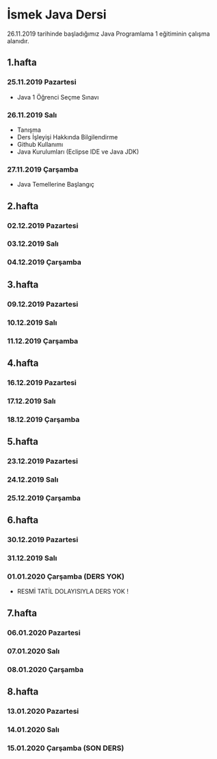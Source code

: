 # İsmek Java Dersi
26.11.2019 tarihinde başladığımız Java Programlama 1 eğitiminin çalışma alanıdır.

## 1.hafta
### 25.11.2019 Pazartesi
- Java 1 Öğrenci Seçme Sınavı
### 26.11.2019 Salı
- Tanışma
- Ders İşleyişi Hakkında Bilgilendirme
- Github Kullanımı
- Java Kurulumları (Eclipse IDE ve Java JDK)
### 27.11.2019 Çarşamba
- Java Temellerine Başlangıç

## 2.hafta
### 02.12.2019 Pazartesi
### 03.12.2019 Salı
### 04.12.2019 Çarşamba

## 3.hafta
### 09.12.2019 Pazartesi
### 10.12.2019 Salı
### 11.12.2019 Çarşamba

## 4.hafta
### 16.12.2019 Pazartesi
### 17.12.2019 Salı
### 18.12.2019 Çarşamba

## 5.hafta
### 23.12.2019 Pazartesi
### 24.12.2019 Salı
### 25.12.2019 Çarşamba

## 6.hafta
### 30.12.2019 Pazartesi
### 31.12.2019 Salı
### 01.01.2020 Çarşamba (DERS YOK)
- RESMİ TATİL DOLAYISIYLA DERS YOK !

## 7.hafta
### 06.01.2020 Pazartesi
### 07.01.2020 Salı
### 08.01.2020 Çarşamba

## 8.hafta
### 13.01.2020 Pazartesi
### 14.01.2020 Salı
### 15.01.2020 Çarşamba (SON DERS)


